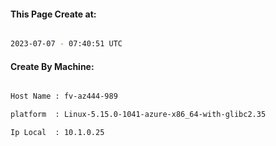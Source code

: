 
   
#### This Page Create at:

```bash

2023-07-07 - 07:40:51 UTC

```

#### Create By Machine:

```bash

Host Name : fv-az444-989

platform  : Linux-5.15.0-1041-azure-x86_64-with-glibc2.35

Ip Local  : 10.1.0.25

```

